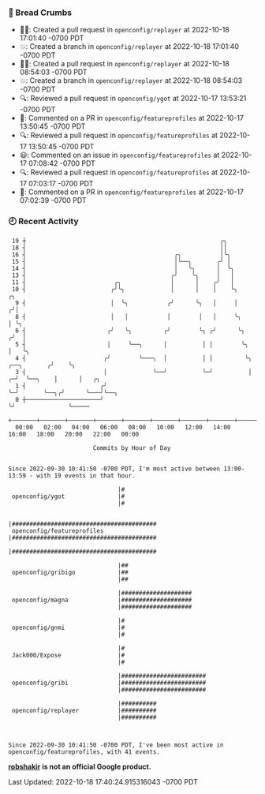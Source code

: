### 🍞 Bread Crumbs

 * ✍🏼: Created a pull request in `openconfig/replayer` at 2022-10-18 17:01:40 -0700 PDT
 * 💥: Created a branch in `openconfig/replayer` at 2022-10-18 17:01:40 -0700 PDT
 * ✍🏼: Created a pull request in `openconfig/replayer` at 2022-10-18 08:54:03 -0700 PDT
 * 💥: Created a branch in `openconfig/replayer` at 2022-10-18 08:54:03 -0700 PDT
 * 🔍: Reviewed a pull request in  `openconfig/ygot` at 2022-10-17 13:53:21 -0700 PDT
 * 💬: Commented on a PR in  `openconfig/featureprofiles` at 2022-10-17 13:50:45 -0700 PDT
 * 🔍: Reviewed a pull request in  `openconfig/featureprofiles` at 2022-10-17 13:50:45 -0700 PDT
 * 😃: Commented on an issue in `openconfig/featureprofiles` at 2022-10-17 07:08:42 -0700 PDT
 * 🔍: Reviewed a pull request in  `openconfig/featureprofiles` at 2022-10-17 07:03:17 -0700 PDT
 * 💬: Commented on a PR in  `openconfig/featureprofiles` at 2022-10-17 07:02:39 -0700 PDT

### 🕘 Recent Activity
```
 19 ┼                                                       ╭╮
 18 ┤                                                       ││
 16 ┤                                          ╭╮           │╰╮
 15 ┤                                          │╰──╮       ╭╯ │
 14 ┤                                          │   ╰╮      │  ╰╮
 13 ┤                                         ╭╯    ╰╮     │   │
 11 ┤                         ╭╮              │      │    ╭╯   │
 10 ┤                        ╭╯╰╮             │      │    │    ╰╮                     ╭╮
  9 ┤                        │  ╰╮           ╭╯      ╰╮   │     │                    ╭╯│
  8 ┤                        │   │           │        │   │     ╰╮                   │ ╰╮
  6 ┤                       ╭╯   ╰╮         ╭╯        ╰╮ ╭╯      ╰╮                 ╭╯  │
  5 ┤                       │     ╰──╮      │          │ │        ╰╮                │   ╰╮
  4 ┤                      ╭╯        ╰───╮  │          │ │         ╰╮   ╭──╮       ╭╯    ╰╮
  3 ┤                      │             ╰──╯          ╰─╯          │ ╭─╯  ╰──╮    │      │   ╭╮
  1 ┤                     ╭╯                                        ╰─╯       ╰──╮╭╯      ╰───╯╰──╮
  0 ┼─────────────────────╯                                                      ╰╯               ╰─────
    +───────+───────+───────+───────+───────+───────+───────+───────+───────+───────+───────+───────+────
  00:00   02:00   04:00   06:00   08:00   10:00   12:00   14:00   16:00   18:00   20:00   22:00   00:00   

						Commits by Hour of Day


Since 2022-09-30 10:41:50 -0700 PDT, I'm most active between 13:00-13:59 - with 19 events in that hour.

```



```
                               |#
 openconfig/ygot               |#
                               |#

                               |#########################################
 openconfig/featureprofiles    |#########################################
                               |#########################################

                               |##
 openconfig/gribigo            |##
                               |##

                               |####################
 openconfig/magna              |####################
                               |####################

                               |#
 openconfig/gnmi               |#
                               |#

                               |#
 Jack000/Expose                |#
                               |#

                               |########################
 openconfig/gribi              |########################
                               |########################

                               |##########
 openconfig/replayer           |##########
                               |##########



Since 2022-09-30 10:41:50 -0700 PDT, I've been most active in openconfig/featureprofiles, with 41 events.

```
**[robshakir](mailto:robjs@google.com) is not an official Google product.**  


Last Updated: 2022-10-18 17:40:24.915316043 -0700 PDT
